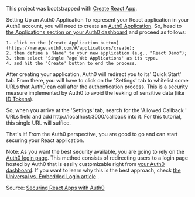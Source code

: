This project was bootstrapped with [Create React App](https://github.com/facebookincubator/create-react-app).


Setting Up an Auth0 Application
To represent your React application in your Auth0 account, you will need to create an [Auth0 Application](https://auth0.com/docs/applications). So, head to [the Applications section on your Auth0 dashboard](https://manage.auth0.com/#/applications) and proceed as follows:

    1. click on the [Create Application button](https://manage.auth0.com/#/applications/create);
    2. then define a 'Name' to your new application (e.g., "React Demo");
    3. then select 'Single Page Web Applications' as its type.
    4. and hit the 'Create' button to end the process.

After creating your application, Auth0 will redirect you to its' Quick Start' tab. From there, you will have to click on the 'Settings' tab to whitelist some URLs that Auth0 can call after the authentication process. This is a security measure implemented by Auth0 to avoid the leaking of sensitive data (like [ID Tokens](https://auth0.com/docs/tokens/id-token)).

So, when you arrive at the 'Settings' tab, search for the 'Allowed Callback ' URLs field and add http://localhost:3000/callback into it. For this tutorial, this single URL will suffice.

That's it! From the Auth0 perspective, you are good to go and can start securing your React application.

Note: As you want the best security available, you are going to rely on the [Auth0 login page](https://auth0.com/docs/hosted-pages/login). This method consists of redirecting users to a login page hosted by Auth0 that is easily customizable right from [your Auth0 dashboard](https://auth0.auth0.com/login?state=jOgJlYBoPnUUXdPS6jl-ojATBoTSOtIf&client=zEYfpoFzUMEzilhkHilcWoNkrFfJ3hAI&protocol=oauth2&response_type=code&redirect_uri=https%3A%2F%2Fmanage.auth0.com%2Fcallback&scope=openid%20profile%20name%20email%20nickname%20created_at). If you want to learn why this is the best approach, check [the Universal vs. Embedded Login article](https://auth0.com/docs/guides/login/universal-vs-embedded) .


Source: [Securing React Apps with Auth0](https://auth0.com/blog/how-to-configure-create-react-app)

